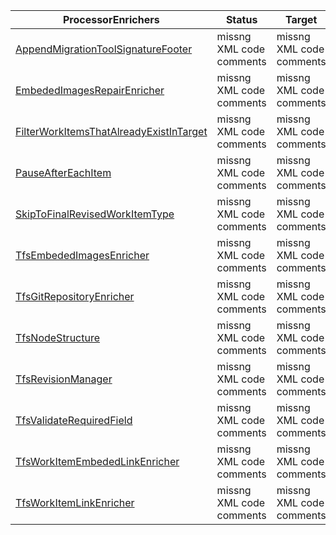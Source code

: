 | ProcessorEnrichers | Status | Target    | Usage                              |
|------------------------|---------|---------|------------------------------------------|
| [AppendMigrationToolSignatureFooter](Reference/v2/ProcessorEnrichers/AppendMigrationToolSignatureFooter.md) | missng XML code comments | missng XML code comments | missng XML code comments |
| [EmbededImagesRepairEnricher](Reference/v2/ProcessorEnrichers/EmbededImagesRepairEnricher.md) | missng XML code comments | missng XML code comments | missng XML code comments |
| [FilterWorkItemsThatAlreadyExistInTarget](Reference/v2/ProcessorEnrichers/FilterWorkItemsThatAlreadyExistInTarget.md) | missng XML code comments | missng XML code comments | missng XML code comments |
| [PauseAfterEachItem](Reference/v2/ProcessorEnrichers/PauseAfterEachItem.md) | missng XML code comments | missng XML code comments | missng XML code comments |
| [SkipToFinalRevisedWorkItemType](Reference/v2/ProcessorEnrichers/SkipToFinalRevisedWorkItemType.md) | missng XML code comments | missng XML code comments | missng XML code comments |
| [TfsEmbededImagesEnricher](Reference/v2/ProcessorEnrichers/TfsEmbededImagesEnricher.md) | missng XML code comments | missng XML code comments | missng XML code comments |
| [TfsGitRepositoryEnricher](Reference/v2/ProcessorEnrichers/TfsGitRepositoryEnricher.md) | missng XML code comments | missng XML code comments | missng XML code comments |
| [TfsNodeStructure](Reference/v2/ProcessorEnrichers/TfsNodeStructure.md) | missng XML code comments | missng XML code comments | missng XML code comments |
| [TfsRevisionManager](Reference/v2/ProcessorEnrichers/TfsRevisionManager.md) | missng XML code comments | missng XML code comments | missng XML code comments |
| [TfsValidateRequiredField](Reference/v2/ProcessorEnrichers/TfsValidateRequiredField.md) | missng XML code comments | missng XML code comments | missng XML code comments |
| [TfsWorkItemEmbededLinkEnricher](Reference/v2/ProcessorEnrichers/TfsWorkItemEmbededLinkEnricher.md) | missng XML code comments | missng XML code comments | missng XML code comments |
| [TfsWorkItemLinkEnricher](Reference/v2/ProcessorEnrichers/TfsWorkItemLinkEnricher.md) | missng XML code comments | missng XML code comments | missng XML code comments |
